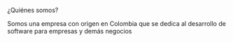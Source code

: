 ¿Quiénes somos?

Somos una empresa con origen en Colombia que se dedica al desarrollo de software para empresas y demás negocios 